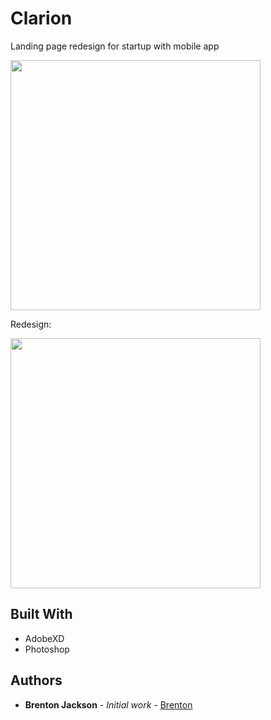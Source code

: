 # Clarion

Landing page redesign for startup with mobile app

<img src="original.gif" width=400px><br>

Redesign:

<img src="redesign.gif" width=400px><br>



## Built With

* AdobeXD
* Photoshop



## Authors

* **Brenton Jackson** - *Initial work* - [Brenton](https://github.com/brentonjackson)



